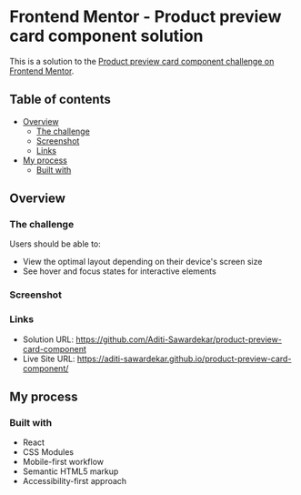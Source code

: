 # Frontend Mentor - Product preview card component solution

This is a solution to the [Product preview card component challenge on Frontend Mentor](https://www.frontendmentor.io/challenges/product-preview-card-component-GO7UmttRfa). 

## Table of contents

- [Overview](#overview)
  - [The challenge](#the-challenge)
  - [Screenshot](#screenshot)
  - [Links](#links)
- [My process](#my-process)
  - [Built with](#built-with)
 

## Overview

### The challenge

Users should be able to:

- View the optimal layout depending on their device's screen size
- See hover and focus states for interactive elements

### Screenshot

### Links

- Solution URL: https://github.com/Aditi-Sawardekar/product-preview-card-component
- Live Site URL: https://aditi-sawardekar.github.io/product-preview-card-component/

## My process

### Built with

- React  
- CSS Modules  
- Mobile-first workflow  
- Semantic HTML5 markup  
- Accessibility-first approach



